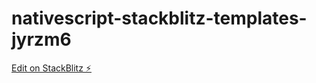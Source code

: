 # nativescript-stackblitz-templates-jyrzm6

[Edit on StackBlitz ⚡️](https://stackblitz.com/edit/nativescript-stackblitz-templates-jyrzm6)